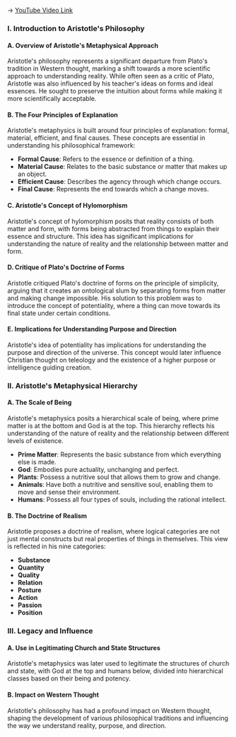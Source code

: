-> [YouTube Video Link](https://www.youtube.com/watch?v=8M8cedhT0qE&list=PL30RAv-0lkxGh5iMfRmZV8wEVeN50K06X&index=7&pp=iAQB)

### I. Introduction to Aristotle's Philosophy
#### A. Overview of Aristotle's Metaphysical Approach

Aristotle's philosophy represents a significant departure from Plato's tradition in Western thought, marking a shift towards a more scientific approach to understanding reality. While often seen as a critic of Plato, Aristotle was also influenced by his teacher's ideas on forms and ideal essences. He sought to preserve the intuition about forms while making it more scientifically acceptable.

#### B. The Four Principles of Explanation

Aristotle's metaphysics is built around four principles of explanation: formal, material, efficient, and final causes. These concepts are essential in understanding his philosophical framework:

*   **Formal Cause**: Refers to the essence or definition of a thing.
*   **Material Cause**: Relates to the basic substance or matter that makes up an object.
*   **Efficient Cause**: Describes the agency through which change occurs.
*   **Final Cause**: Represents the end towards which a change moves.

#### C. Aristotle's Concept of Hylomorphism

Aristotle's concept of hylomorphism posits that reality consists of both matter and form, with forms being abstracted from things to explain their essence and structure. This idea has significant implications for understanding the nature of reality and the relationship between matter and form.

#### D. Critique of Plato's Doctrine of Forms

Aristotle critiqued Plato's doctrine of forms on the principle of simplicity, arguing that it creates an ontological slum by separating forms from matter and making change impossible. His solution to this problem was to introduce the concept of potentiality, where a thing can move towards its final state under certain conditions.

#### E. Implications for Understanding Purpose and Direction

Aristotle's idea of potentiality has implications for understanding the purpose and direction of the universe. This concept would later influence Christian thought on teleology and the existence of a higher purpose or intelligence guiding creation.

### II. Aristotle's Metaphysical Hierarchy
#### A. The Scale of Being

Aristotle's metaphysics posits a hierarchical scale of being, where prime matter is at the bottom and God is at the top. This hierarchy reflects his understanding of the nature of reality and the relationship between different levels of existence.

*   **Prime Matter**: Represents the basic substance from which everything else is made.
*   **God**: Embodies pure actuality, unchanging and perfect.
*   **Plants**: Possess a nutritive soul that allows them to grow and change.
*   **Animals**: Have both a nutritive and sensitive soul, enabling them to move and sense their environment.
*   **Humans**: Possess all four types of souls, including the rational intellect.

#### B. The Doctrine of Realism

Aristotle proposes a doctrine of realism, where logical categories are not just mental constructs but real properties of things in themselves. This view is reflected in his nine categories:

*   **Substance**
*   **Quantity**
*   **Quality**
*   **Relation**
*   **Posture**
*   **Action**
*   **Passion**
*   **Position**

### III. Legacy and Influence
#### A. Use in Legitimating Church and State Structures

Aristotle's metaphysics was later used to legitimate the structures of church and state, with God at the top and humans below, divided into hierarchical classes based on their being and potency.

#### B. Impact on Western Thought

Aristotle's philosophy has had a profound impact on Western thought, shaping the development of various philosophical traditions and influencing the way we understand reality, purpose, and direction.